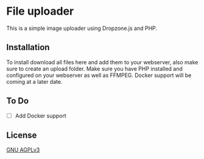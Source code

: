# File uploader

This is a simple image uploader using Dropzone.js and PHP.

## Installation

To install download all files here and add them to your webserver, also make sure to create an upload folder. Make sure you have PHP installed and configured on your webserver as well as FFMPEG. Docker support will be coming at a later date.


## To Do

- [ ] Add Docker support

## License

[GNU AGPLv3](https://choosealicense.com/licenses/agpl-3.0/)
